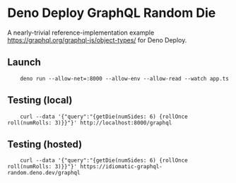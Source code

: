 # Deno Deploy GraphQL Random Die

A nearly-trivial reference-implementation example
https://graphql.org/graphql-js/object-types/ for Deno Deploy.

## Launch

        deno run --allow-net=:8000 --allow-env --allow-read --watch app.ts

## Testing (local)

        curl --data '{"query":"{getDie(numSides: 6) {rollOnce roll(numRolls: 3)}}"}' http://localhost:8000/graphql

## Testing (hosted)

        curl --data '{"query":"{getDie(numSides: 6) {rollOnce roll(numRolls: 3)}}"}' https://idiomatic-graphql-random.deno.dev/graphql
